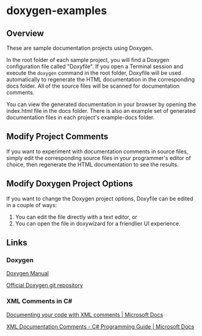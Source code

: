 # doxygen-examples

## Overview

These are sample documentation projects using Doxygen.

In the root folder of each sample project, you will find a Doxygen configuration file called "Doxyfile".  If you open a Terminal session and execute the `doxygen` command in the root folder, Doxyfile will be used automatically to regenerate the HTML documentation in the corresponding docs folder.  All of the source files will be scanned for documentation comments.

You can view the generated documentation in your browser by opening the index.html file in the docs folder.  There is also an example set of generated documentation files in each project's example-docs folder.

## Modify Project Comments

If you want to experiment with documentation comments in source files, simply edit the corresponding source files in your programmer's editor of choice, then regenerate the HTML documentation to see the results.

## Modify Doxygen Project Options

If you want to change the Doxygen project options, Doxyfile can be edited in a couple of ways:

1. You can edit the file directly with a text editor, or
2. You can open the file in doxywizard for a friendlier UI experience.

## Links

### Doxygen

[Doxygen Manual](http://www.doxygen.nl/manual/index.html)

[Official Doxygen git repository](https://github.com/doxygen/doxygen)

### XML Comments in C#

[Documenting your code with XML comments | Microsoft Docs](https://docs.microsoft.com/en-us/dotnet/csharp/codedoc)

[XML Documentation Comments - C# Programming Guide | Microsoft Docs](https://docs.microsoft.com/en-us/dotnet/csharp/programming-guide/xmldoc/xml-documentation-comments)
